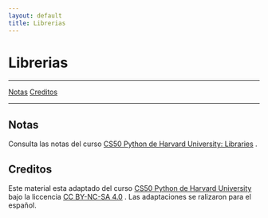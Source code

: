 ```yaml
---
layout: default
title: Librerias
---
```


# Librerias

***
[Notas](#notas)
[Creditos](#creditos)

***

## Notas

Consulta las notas del curso 
[CS50 Python de Harvard University: Libraries](https://cs50.harvard.edu/python/2022/weeks/4/)
.

## Creditos

Este material esta adaptado del curso 
[CS50 Python de Harvard University](https://cs50.harvard.edu/python/2022/)
 bajo la liccencia 
[CC BY-NC-SA 4.0](https://cs50.harvard.edu/python/2022/license/)
.
Las adaptaciones se ralizaron para el español.


